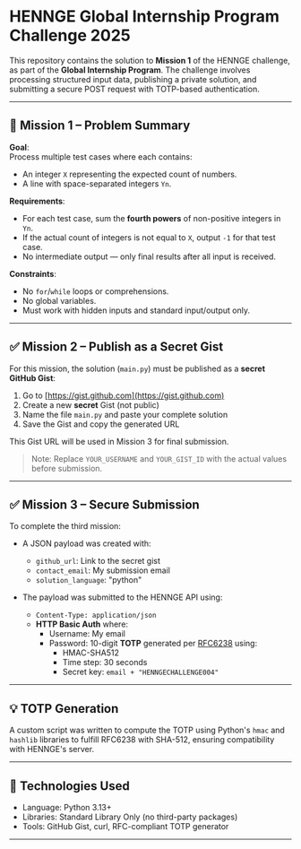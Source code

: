 # HENNGE Global Internship Program Challenge 2025

This repository contains the solution to **Mission 1** of the HENNGE challenge, as part of the **Global Internship Program**. The challenge involves processing structured input data, publishing a private solution, and submitting a secure POST request with TOTP-based authentication.

---

## 📌 Mission 1 – Problem Summary

**Goal**:  
Process multiple test cases where each contains:
- An integer `X` representing the expected count of numbers.
- A line with space-separated integers `Yn`.

**Requirements**:
- For each test case, sum the **fourth powers** of non-positive integers in `Yn`.
- If the actual count of integers is not equal to `X`, output `-1` for that test case.
- No intermediate output — only final results after all input is received.

**Constraints**:
- No `for`/`while` loops or comprehensions.
- No global variables.
- Must work with hidden inputs and standard input/output only.

---

## ✅ Mission 2 – Publish as a Secret Gist

For this mission, the solution (`main.py`) must be published as a **secret GitHub Gist**:

1. Go to [https://gist.github.com](https://gist.github.com)
2. Create a new **secret** Gist (not public)
3. Name the file `main.py` and paste your complete solution
4. Save the Gist and copy the generated URL

This Gist URL will be used in Mission 3 for final submission.

> Note: Replace `YOUR_USERNAME` and `YOUR_GIST_ID` with the actual values before submission.

---

## ✅ Mission 3 – Secure Submission

To complete the third mission:
- A JSON payload was created with:
  - `github_url`: Link to the secret gist
  - `contact_email`: My submission email
  - `solution_language`: "python"

- The payload was submitted to the HENNGE API using:
  - `Content-Type: application/json`
  - **HTTP Basic Auth** where:
    - Username: My email
    - Password: 10-digit **TOTP** generated per [RFC6238](https://datatracker.ietf.org/doc/html/rfc6238) using:
      - HMAC-SHA512
      - Time step: 30 seconds
      - Secret key: `email + "HENNGECHALLENGE004"`

---

## 💡 TOTP Generation

A custom script was written to compute the TOTP using Python's `hmac` and `hashlib` libraries to fulfill RFC6238 with SHA-512, ensuring compatibility with HENNGE's server.

---

## 📝 Technologies Used

- Language: Python 3.13+
- Libraries: Standard Library Only (no third-party packages)
- Tools: GitHub Gist, curl, RFC-compliant TOTP generator

---
